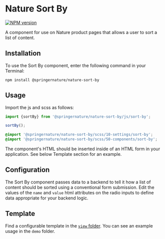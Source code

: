 # Nature Sort By

[![NPM version][badge-npm]][info-npm]

A component for use on Nature product pages that allows a user to sort a list of content.

## Installation

To use the Sort By component, enter the following command in your Terminal:

```
npm install @springernature/nature-sort-by
```

## Usage

Import the js and scss as follows:

```js
import {sortBy} from '@springernature/nature-sort-by/js/sort-by';

sortBy();
```

```scss
@import '@springernature/nature-sort-by/scss/10-settings/sort-by';
@import '@springernature/nature-sort-by/scss/50-components/sort-by';
```

The component's HTML should be inserted inside of an HTML form in your application. See below Template section for an example.

## Configuration

The Sort By component passes data to a backend to tell it how a list of content should be sorted using a conventional form submission. Edit the values of the `name` and `value` html attributes on the radio inputs to define data appropriate for your backend logic.

## Template

Find a configurable template in the [`view` folder](./view/sort-by.hbs). You can see an example usage in the `demo` folder. 

[info-npm]: https://www.npmjs.com/package/@springernature/nature-sort-by
[badge-npm]: https://img.shields.io/npm/v/@springernature/nature-sort-by.svg
